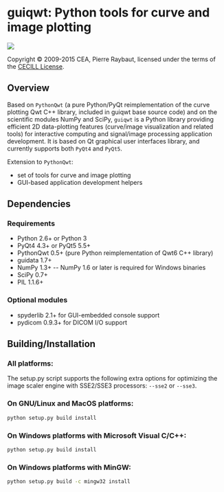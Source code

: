 # guiqwt: Python tools for curve and image plotting

<img src="http://pythonhosted.org/guiqwt/_images/panorama.png">

Copyright © 2009-2015 CEA, Pierre Raybaut, licensed under the terms of the 
[CECILL License](Licence_CeCILL_V2-en.txt).


## Overview

Based on ``PythonQwt`` (a pure Python/PyQt reimplementation of the curve 
plotting Qwt C++ library, included in guiqwt base source code) and on the 
scientific modules NumPy and SciPy, ``guiqwt`` is a Python library providing 
efficient 2D data-plotting features (curve/image visualization and related 
tools) for interactive computing and signal/image processing application 
development. It is based on Qt graphical user interfaces library, and 
currently supports both ``PyQt4`` and ``PyQt5``.

Extension to ``PythonQwt``:

* set of tools for curve and image plotting
* GUI-based application development helpers


## Dependencies

### Requirements

- Python 2.6+ or Python 3
- PyQt4 4.3+ or PyQt5 5.5+
- PythonQwt 0.5+ (pure Python reimplementation of Qwt6 C++ library)
- guidata 1.7+
- NumPy 1.3+ -- NumPy 1.6 or later is required for Windows binaries
- SciPy 0.7+
- PIL 1.1.6+

### Optional modules
        
- spyderlib 2.1+ for GUI-embedded console support
- pydicom 0.9.3+ for DICOM I/O support


## Building/Installation

### All platforms:
        
The setup.py script supports the following extra options for 
optimizing the image scaler engine with SSE2/SSE3 processors: 
``--sse2`` or ``--sse3``.

### On GNU/Linux and MacOS platforms:

```bash
python setup.py build install
```

### On Windows platforms with Microsoft Visual C/C++:
        
```cmd
python setup.py build install
```
    
### On Windows platforms with MinGW:
        
```cmd
python setup.py build -c mingw32 install
```
